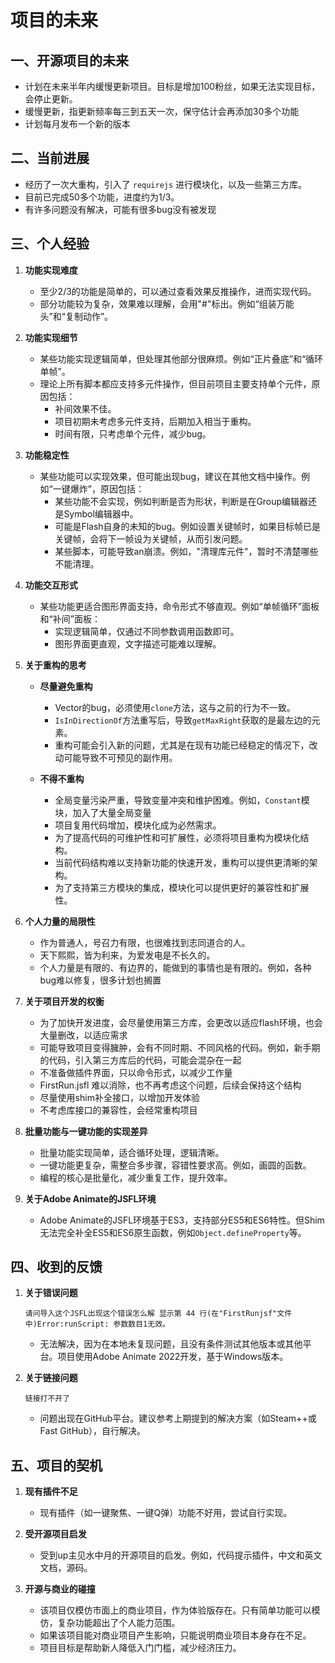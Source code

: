 # 项目的未来

## 一、开源项目的未来

- 计划在未来半年内缓慢更新项目。目标是增加100粉丝，如果无法实现目标，会停止更新。
- 缓慢更新，指更新频率每三到五天一次，保守估计会再添加30多个功能
- 计划每月发布一个新的版本

## 二、当前进展

- 经历了一次大重构，引入了 `requirejs` 进行模块化，以及一些第三方库。
- 目前已完成50多个功能，进度约为1/3。
- 有许多问题没有解决，可能有很多bug没有被发现

## 三、个人经验

1. **功能实现难度**

    - 至少2/3的功能是简单的，可以通过查看效果反推操作，进而实现代码。
    - 部分功能较为复杂，效果难以理解，会用"#"标出。例如“组装万能头”和“复制动作”。

2. **功能实现细节**

    - 某些功能实现逻辑简单，但处理其他部分很麻烦。例如“正片叠底”和“循环单帧”。
    - 理论上所有脚本都应支持多元件操作，但目前项目主要支持单个元件，原因包括：
        - 补间效果不佳。
        - 项目初期未考虑多元件支持，后期加入相当于重构。
        - 时间有限，只考虑单个元件，减少bug。

3. **功能稳定性**

    - 某些功能可以实现效果，但可能出现bug，建议在其他文档中操作。例如“一键爆炸”，原因包括：
        - 某些功能不会实现，例如判断是否为形状，判断是在Group编辑器还是Symbol编辑器中。
        - 可能是Flash自身的未知的bug。例如设置关键帧时，如果目标帧已是关键帧，会将下一帧设为关键帧，从而引发问题。
        - 某些脚本，可能导致an崩溃。例如，"清理库元件"，暂时不清楚哪些不能清理。

4. **功能交互形式**

    - 某些功能更适合图形界面支持，命令形式不够直观。例如“单帧循环”面板和“补间”面板：
        - 实现逻辑简单，仅通过不同参数调用函数即可。
        - 图形界面更直观，文字描述可能难以理解。

5. **关于重构的思考**

    - **尽量避免重构**

        - Vector的bug，必须使用`clone`方法，这与之前的行为不一致。
        - `IsInDirectionOf`方法重写后，导致`getMaxRight`获取的是最左边的元素。
        - 重构可能会引入新的问题，尤其是在现有功能已经稳定的情况下，改动可能导致不可预见的副作用。

    - **不得不重构**
        - 全局变量污染严重，导致变量冲突和维护困难。例如，`Constant`模块，加入了大量全局变量
        - 项目复用代码增加，模块化成为必然需求。
        - 为了提高代码的可维护性和可扩展性，必须将项目重构为模块化结构。
        - 当前代码结构难以支持新功能的快速开发，重构可以提供更清晰的架构。
        - 为了支持第三方模块的集成，模块化可以提供更好的兼容性和扩展性。

6. **个人力量的局限性**

    - 作为普通人，号召力有限，也很难找到志同道合的人。
    - 天下熙熙，皆为利来，为爱发电是不长久的。
    - 个人力量是有限的、有边界的，能做到的事情也是有限的。例如，各种bug难以修复，很多计划也搁置

7. **关于项目开发的权衡**

    - 为了加快开发进度，会尽量使用第三方库，会更改以适应flash环境，也会大量删改，以适应需求
    - 可能导致项目变得臃肿，会有不同时期、不同风格的代码。例如，新手期的代码，引入第三方库后的代码，可能会混杂在一起
    - 不准备做插件界面，只以命令形式，以减少工作量
    - FirstRun.jsfl 难以消除，也不再考虑这个问题，后续会保持这个结构
    - 尽量使用shim补全接口，以增加开发体验
    - 不考虑库接口的兼容性，会经常重构项目

8. **批量功能与一键功能的实现差异**

    - 批量功能实现简单，适合循环处理，逻辑清晰。
    - 一键功能更复杂，需整合多步骤，容错性要求高。例如，画圆的函数。
    - 编程的核心是批量化，减少重复工作，提升效率。

9. **关于Adobe Animate的JSFL环境**
    - Adobe Animate的JSFL环境基于ES3，支持部分ES5和ES6特性。但Shim无法完全补全ES5和ES6原生函数，例如`Object.defineProperty`等。

## 四、收到的反馈

1. **关于错误问题**

    ```text
    请问导入这个JSFL出现这个错误怎么解 显示第 44 行(在"FirstRunjsf"文件中)Error:runScript: 参数数目1无效。
    ```

    - 无法解决，因为在本地未复现问题，且没有条件测试其他版本或其他平台。项目使用Adobe Animate 2022开发，基于Windows版本。

2. **关于链接问题**
    ```text
    链接打不开了
    ```
    - 问题出现在GitHub平台。建议参考上期提到的解决方案（如Steam++或Fast GitHub），自行解决。

## 五、项目的契机

1. **现有插件不足**

    - 现有插件（如一键聚焦、一键Q弹）功能不好用，尝试自行实现。

2. **受开源项目启发**

    - 受到up主见水中月的开源项目的启发。例如，代码提示插件，中文和英文文档，源码。

3. **开源与商业的碰撞**
    - 该项目仅模仿市面上的商业项目，作为体验版存在。只有简单功能可以模仿，复杂功能超出了个人能力范围。
    - 如果该项目能对商业项目产生影响，只能说明商业项目本身存在不足。
    - 项目目标是帮助新人降低入门门槛，减少经济压力。
